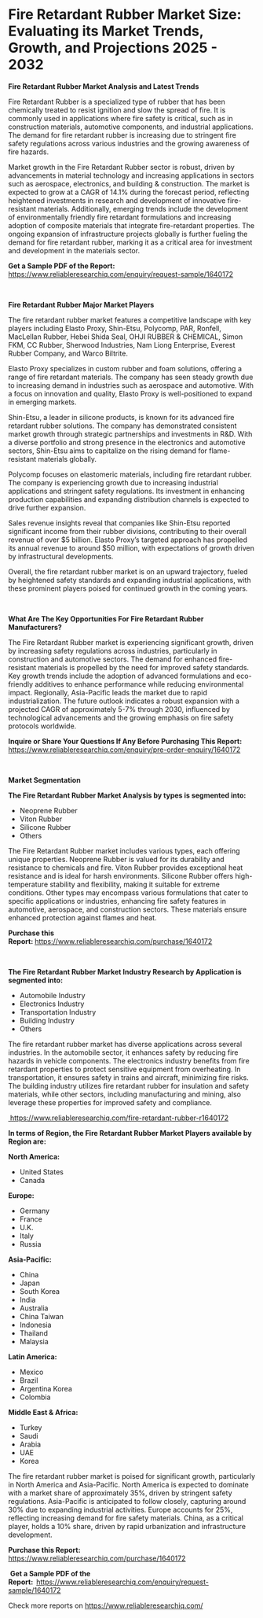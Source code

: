 <p><h1>Fire Retardant Rubber Market Size: Evaluating its Market Trends, Growth, and Projections 2025 - 2032</h1></p><p><strong>Fire Retardant Rubber Market Analysis and Latest Trends</strong></p>
<p><p>Fire Retardant Rubber is a specialized type of rubber that has been chemically treated to resist ignition and slow the spread of fire. It is commonly used in applications where fire safety is critical, such as in construction materials, automotive components, and industrial applications. The demand for fire retardant rubber is increasing due to stringent fire safety regulations across various industries and the growing awareness of fire hazards.</p><p>Market growth in the Fire Retardant Rubber sector is robust, driven by advancements in material technology and increasing applications in sectors such as aerospace, electronics, and building & construction. The market is expected to grow at a CAGR of 14.1% during the forecast period, reflecting heightened investments in research and development of innovative fire-resistant materials. Additionally, emerging trends include the development of environmentally friendly fire retardant formulations and increasing adoption of composite materials that integrate fire-retardant properties. The ongoing expansion of infrastructure projects globally is further fueling the demand for fire retardant rubber, marking it as a critical area for investment and development in the materials sector.</p></p>
<p><strong>Get a Sample PDF of the Report:&nbsp;</strong> <a href="https://www.reliableresearchiq.com/enquiry/request-sample/1640172?utm_campaign=3103&utm_medium=2&utm_source=Github&utm_content=ia&utm_term=05032025&utm_id=fire-retardant-rubber">https://www.reliableresearchiq.com/enquiry/request-sample/1640172</a></p>
<p>&nbsp;</p>
<p><strong>Fire Retardant Rubber Major Market Players</strong></p>
<p><p>The fire retardant rubber market features a competitive landscape with key players including Elasto Proxy, Shin-Etsu, Polycomp, PAR, Ronfell, MacLellan Rubber, Hebei Shida Seal, OHJI RUBBER & CHEMICAL, Simon FKM, CC Rubber, Sherwood Industries, Nam Liong Enterprise, Everest Rubber Company, and Warco Biltrite.</p><p>Elasto Proxy specializes in custom rubber and foam solutions, offering a range of fire retardant materials. The company has seen steady growth due to increasing demand in industries such as aerospace and automotive. With a focus on innovation and quality, Elasto Proxy is well-positioned to expand in emerging markets.</p><p>Shin-Etsu, a leader in silicone products, is known for its advanced fire retardant rubber solutions. The company has demonstrated consistent market growth through strategic partnerships and investments in R&D. With a diverse portfolio and strong presence in the electronics and automotive sectors, Shin-Etsu aims to capitalize on the rising demand for flame-resistant materials globally.</p><p>Polycomp focuses on elastomeric materials, including fire retardant rubber. The company is experiencing growth due to increasing industrial applications and stringent safety regulations. Its investment in enhancing production capabilities and expanding distribution channels is expected to drive further expansion.</p><p>Sales revenue insights reveal that companies like Shin-Etsu reported significant income from their rubber divisions, contributing to their overall revenue of over $5 billion. Elasto Proxy’s targeted approach has propelled its annual revenue to around $50 million, with expectations of growth driven by infrastructural developments.</p><p>Overall, the fire retardant rubber market is on an upward trajectory, fueled by heightened safety standards and expanding industrial applications, with these prominent players poised for continued growth in the coming years.</p></p>
<p>&nbsp;</p>
<p><strong>What Are The Key Opportunities For Fire Retardant Rubber Manufacturers?</strong></p>
<p><p>The Fire Retardant Rubber market is experiencing significant growth, driven by increasing safety regulations across industries, particularly in construction and automotive sectors. The demand for enhanced fire-resistant materials is propelled by the need for improved safety standards. Key growth trends include the adoption of advanced formulations and eco-friendly additives to enhance performance while reducing environmental impact. Regionally, Asia-Pacific leads the market due to rapid industrialization. The future outlook indicates a robust expansion with a projected CAGR of approximately 5-7% through 2030, influenced by technological advancements and the growing emphasis on fire safety protocols worldwide.</p></p>
<p><strong>Inquire or Share Your Questions If Any Before Purchasing This Report:</strong> <a href="https://www.reliableresearchiq.com/enquiry/pre-order-enquiry/1640172?utm_campaign=3103&utm_medium=2&utm_source=Github&utm_content=ia&utm_term=05032025&utm_id=fire-retardant-rubber">https://www.reliableresearchiq.com/enquiry/pre-order-enquiry/1640172</a></p>
<p>&nbsp;</p>
<p><strong>Market Segmentation</strong></p>
<p><strong>The Fire Retardant Rubber Market Analysis by types is segmented into:</strong></p>
<p><ul><li>Neoprene Rubber</li><li>Viton Rubber</li><li>Silicone Rubber</li><li>Others</li></ul></p>
<p><p>The Fire Retardant Rubber market includes various types, each offering unique properties. Neoprene Rubber is valued for its durability and resistance to chemicals and fire. Viton Rubber provides exceptional heat resistance and is ideal for harsh environments. Silicone Rubber offers high-temperature stability and flexibility, making it suitable for extreme conditions. Other types may encompass various formulations that cater to specific applications or industries, enhancing fire safety features in automotive, aerospace, and construction sectors. These materials ensure enhanced protection against flames and heat.</p></p>
<p><strong>Purchase this Report:&nbsp;</strong><a href="https://www.reliableresearchiq.com/purchase/1640172?utm_campaign=3103&utm_medium=2&utm_source=Github&utm_content=ia&utm_term=05032025&utm_id=fire-retardant-rubber">https://www.reliableresearchiq.com/purchase/1640172</a></p>
<p>&nbsp;</p>
<p><strong>The Fire Retardant Rubber Market Industry Research by Application is segmented into:</strong></p>
<p><ul><li>Automobile Industry</li><li>Electronics Industry</li><li>Transportation Industry</li><li>Building Industry</li><li>Others</li></ul></p>
<p><p>The fire retardant rubber market has diverse applications across several industries. In the automobile sector, it enhances safety by reducing fire hazards in vehicle components. The electronics industry benefits from fire retardant properties to protect sensitive equipment from overheating. In transportation, it ensures safety in trains and aircraft, minimizing fire risks. The building industry utilizes fire retardant rubber for insulation and safety materials, while other sectors, including manufacturing and mining, also leverage these properties for improved safety and compliance.</p></p>
<p><a href="https://www.reliableresearchiq.com/fire-retardant-rubber-r1640172?utm_campaign=3103&utm_medium=2&utm_source=Github&utm_content=ia&utm_term=05032025&utm_id=fire-retardant-rubber">&nbsp;https://www.reliableresearchiq.com/fire-retardant-rubber-r1640172</a></p>
<p><strong>In terms of Region, the Fire Retardant Rubber Market Players available by Region are:</strong></p>
<p>
    <p> <strong> North America: </strong>
        <ul>
            <li>United States</li>
            <li>Canada</li>
        </ul>
        </p> 
    <p> <strong> Europe: </strong>
        <ul>
            <li>Germany</li>
            <li>France</li>
            <li>U.K.</li>
            <li>Italy</li>
            <li>Russia</li>
        </ul>
        </p> 
    <p> <strong> Asia-Pacific: </strong>
        <ul>
            <li>China</li>
            <li>Japan</li>
            <li>South Korea</li>
            <li>India</li>
            <li>Australia</li>
            <li>China Taiwan</li>
            <li>Indonesia</li>
            <li>Thailand</li>
            <li>Malaysia</li>
        </ul>
        </p> 
    <p> <strong> Latin America: </strong>
        <ul>
            <li>Mexico</li>
            <li>Brazil</li>
            <li>Argentina Korea</li>
            <li>Colombia</li>
        </ul>
        </p> 
    <p> <strong> Middle East & Africa: </strong>
        <ul>
            <li>Turkey</li>
            <li>Saudi</li>
            <li>Arabia</li>
            <li>UAE</li>
            <li>Korea</li>
        </ul>
    </p>
    </p>
<p><p>The fire retardant rubber market is poised for significant growth, particularly in North America and Asia-Pacific. North America is expected to dominate with a market share of approximately 35%, driven by stringent safety regulations. Asia-Pacific is anticipated to follow closely, capturing around 30% due to expanding industrial activities. Europe accounts for 25%, reflecting increasing demand for fire safety materials. China, as a critical player, holds a 10% share, driven by rapid urbanization and infrastructure development.</p></p>
<p><strong>Purchase this Report: </strong><a href="https://www.reliableresearchiq.com/purchase/1640172?utm_campaign=3103&utm_medium=2&utm_source=Github&utm_content=ia&utm_term=05032025&utm_id=fire-retardant-rubber">https://www.reliableresearchiq.com/purchase/1640172</a></p>
<p>&nbsp;<strong>Get a Sample PDF of the Report:&nbsp;&nbsp;</strong><a href="https://www.reliableresearchiq.com/enquiry/request-sample/1640172?utm_campaign=3103&utm_medium=2&utm_source=Github&utm_content=ia&utm_term=05032025&utm_id=fire-retardant-rubber">https://www.reliableresearchiq.com/enquiry/request-sample/1640172</a></p>
<p><strong></strong></p>
<p>Check more reports on <a href="https://www.reliableresearchiq.com/?utm_campaign=3103&utm_medium=2&utm_source=Github&utm_content=ia&utm_term=05032025&utm_id=fire-retardant-rubber">https://www.reliableresearchiq.com/</a></p>